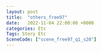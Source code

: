 ```yaml
---
layout: post
title:  "others_free97"
date:   2022-11-04 22:00:00 +0000
categories: Etc
Tags: Story Etc
SceneCode: ["scene_free97_q1_s20"]
---
```

